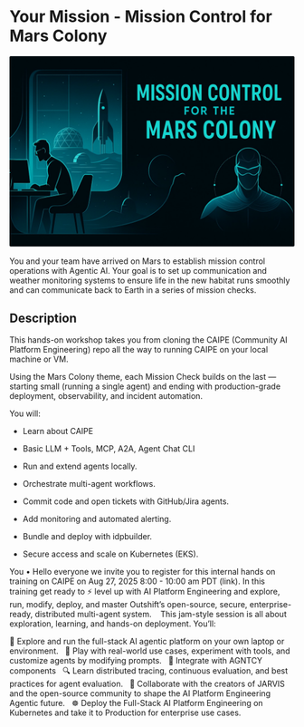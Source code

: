 # Your Mission - Mission Control for Mars Colony

![](images/mission-control.svg)

You and your team have arrived on Mars to establish mission control operations with Agentic AI. Your goal is to set up communication and weather monitoring systems to ensure life in the new habitat runs smoothly and can communicate back to Earth in a series of mission checks.

## Description
This hands-on workshop takes you from cloning the CAIPE (Community AI Platform Engineering) repo all the way to running CAIPE on your local machine or VM.

Using the Mars Colony theme, each Mission Check builds on the last — starting small (running a single agent) and ending with production-grade deployment, observability, and incident automation.

You will:

- Learn about CAIPE

- Basic LLM + Tools, MCP, A2A, Agent Chat CLI

- Run and extend agents locally.

- Orchestrate multi-agent workflows.

- Commit code and open tickets with GitHub/Jira agents.

- Add monitoring and automated alerting.

- Bundle and deploy with idpbuilder.

- Secure access and scale on Kubernetes (EKS).



You • Hello everyone we invite you to  register for this internal hands on training on CAIPE on Aug 27, 2025
8:00 - 10:00 am PDT (link). In this training get ready to ⚡ level up with AI Platform Engineering and explore, run, modify, deploy, and master Outshift’s open-source, secure, enterprise-ready, distributed multi-agent system. 
 
This jam-style session is all about exploration, learning, and hands-on deployment. You’ll:

🚀 Explore and run the full-stack AI agentic platform on your own laptop or environment.
 
🧪 Play with real-world use cases, experiment with tools, and customize agents by modifying prompts.
 
🔌 Integrate with AGNTCY components
 
🔍 Learn distributed tracing, continuous evaluation, and best practices for agent evaluation.
 
🤝 Collaborate with the creators of JARVIS and the open-source community to shape the AI Platform Engineering Agentic future.
 
☸️ Deploy the Full-Stack AI Platform Engineering on Kubernetes and take it to Production for enterprise use cases.
